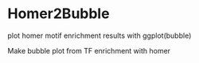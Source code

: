 # Homer2Bubble
plot homer motif enrichment results with ggplot(bubble)


Make bubble plot from TF enrichment with homer 
